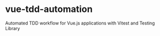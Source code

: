 # vue-tdd-automation

Automated TDD workflow for Vue.js applications with Vitest and Testing Library
